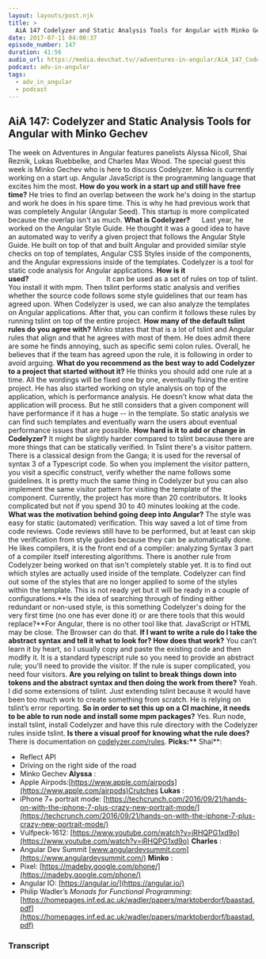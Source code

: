 ```yaml
---
layout: layouts/post.njk
title: >
  AiA 147 Codelyzer and Static Analysis Tools for Angular with Minko Gechev
date: 2017-07-11 04:00:37
episode_number: 147
duration: 41:56
audio_url: https://media.devchat.tv//adventures-in-angular/AiA_147_Codelyzer_and_Static_Analysis_Tools_for_Angular_with_Minko_Gechev.mp3
podcast: adv-in-angular
tags:
  - adv_in_angular
  - podcast
---
```


## **AiA 147: Codelyzer and Static Analysis Tools for Angular with Minko Gechev**

The week on Adventures in Angular features panelists Alyssa Nicoll, Shai Reznik, Lukas Ruebbelke, and Charles Max Wood. The special guest this week is Minko Gechev who is here to discuss Codelyzer. Minko is currently working on a start up. Angular JavaScript is the programming language that excites him the most. **How do you work in a start up and still have free time?** He tries to find an overlap between the work he's doing in the startup and work he does in his spare time. This is why he had previous work that was completely Angular (Angular Seed). This startup is more complicated because the overlap isn't as much. **What is Codelyzer?&nbsp;&nbsp;&nbsp;&nbsp;&nbsp;&nbsp;** Last year, he worked on the Angular Style Guide. He thought it was a good idea to have an automated way to verify a given project that follows the Angular Style Guide. He built on top of that and built Angular and provided similar style checks on top of templates, Angular CSS Styles inside of the components, and the Angular expressions inside of the templates. Codelyzer is a tool for static code analysis for Angular applications. **How is it used?&nbsp;&nbsp;&nbsp;&nbsp;&nbsp;&nbsp;&nbsp;&nbsp;&nbsp;&nbsp;&nbsp;&nbsp;&nbsp;&nbsp;&nbsp;&nbsp;&nbsp;&nbsp;&nbsp;&nbsp;&nbsp;&nbsp;&nbsp;&nbsp;&nbsp;&nbsp;&nbsp;&nbsp;&nbsp;&nbsp;&nbsp;&nbsp;&nbsp;&nbsp;&nbsp;&nbsp;&nbsp;&nbsp;&nbsp;&nbsp;&nbsp;&nbsp;&nbsp;&nbsp;&nbsp;&nbsp;** It can be used as a set of rules on top of tslint. You install it with mpm. Then tslint performs static analysis and verifies whether the source code follows some style guidelines that our team has agreed upon. When Codelyzer is used, we can also analyze the templates on Angular applications. After that, you can confirm it follows these rules by running tslint on top of the entire project. **How many of the default tslint rules do you agree with?** Minko states that that is a lot of tslint and Angular rules that align and that he agrees with most of them. He does admit there are some he finds annoying, such as specific semi colon rules. Overall, he believes that if the team has agreed upon the rule, it is following in order to avoid arguing. **What do you recommend as the best way to add Codelyzer to a project that started without it?** He thinks you should add one rule at a time. All the wordings will be fixed one by one, eventually fixing the entire project. He has also started working on style analysis on top of the application, which is performance analysis. He doesn’t know what data the application will process. But he still considers that a given component will have performance if it has a huge -- in the template. So static analysis we can find such templates and eventually warn the users about eventual performance issues that are possible. **How hard is it to add or change in Codelyzer?** It might be slightly harder compared to tslint because there are more things that can be statically verified. In Tslint there's a visitor pattern. There is a classical design from the Ganga; it is used for the reversal of syntax 3 of a Typescript code. So when you implement the visitor pattern, you visit a specific construct, verify whether the name follows some guidelines. It is pretty much the same thing in Codelyzer but you can also implement the same visitor pattern for visiting the template of the component. Currently, the project has more than 20 contributors. It looks complicated but not if you spend 30 to 40 minutes looking at the code. **What was the motivation behind going deep into Angular?** The style was easy for static (automated) verification. This way saved a lot of time from code reviews. Code reviews still have to be performed, but at least can skip the verification from style guides because they can be automatically done. He likes compilers, it is the front end of a compiler: analyzing Syntax 3 part of a compiler itself interesting algorithms. There is another rule from Codelyzer being worked on that isn't completely stable yet. It is to find out which styles are actually used inside of the template. Codelyzer can find out some of the styles that are no longer applied to some of the styles within the template. This is not ready yet but it will be ready in a couple of configurations.**Is the idea of searching through of finding either redundant or non-used style, is this something Codelyzer's doing for the very first time (no one has ever done it) or are there tools that this would replace?**For Angular, there is no other tool like that. JavaScript or HTML may be close. The Browser can do that. **If I want to write a rule do I take the abstract syntax and tell it what to look for? How does that work?** You can’t learn it by heart, so I usually copy and paste the existing code and then modify it. It is a standard typescript rule so you need to provide an abstract rule; you'll need to provide the visitor. If the rule is super complicated, you need four visitors. **Are you relying on tslint to break things down into tokens and the abstract syntax and then doing the work from there?** Yeah. I did some extensions of tslint. Just extending tslint because it would have been too much work to create something from scratch. He is relying on tslint’s error reporting. **So in order to set this up on a CI machine, it needs to be able to run node and install some mpm packages?** Yes. Run node, install tslint, install Codelyzer and have this rule directory with the Codelyzer rules inside tslint. **Is there a visual proof for knowing what the rule does?** There is documentation on [codelyzer.com/rules](https://codelyzer.com/rules). **Picks:\*\*** Shai\*\*:

- Reflect API
- Driving on the right side of the road
- Minko Gechev
  **Alyssa** :
- Apple Airpods:[https://www.apple.com/airpods](https://www.apple.com/airpods)Crutches
  **Lukas** :
- iPhone 7+ portrait mode: [https://techcrunch.com/2016/09/21/hands-on-with-the-iphone-7-plus-crazy-new-portrait-mode/](https://techcrunch.com/2016/09/21/hands-on-with-the-iphone-7-plus-crazy-new-portrait-mode/)
- Vulfpeck-1612: [https://www.youtube.com/watch?v=jRHQPG1xd9o](https://www.youtube.com/watch?v=jRHQPG1xd9o)
  **Charles** :
- Angular Dev Summit [www.angulardevsummit.com](https://www.angulardevsummit.com/)
  **Minko** :
- Pixel: [https://madeby.google.com/phone/](https://madeby.google.com/phone/)
- Angular IO: [https://angular.io/](https://angular.io/)
- Philip Wadler’s _Monads for Functional Programming_: [https://homepages.inf.ed.ac.uk/wadler/papers/marktoberdorf/baastad.pdf](https://homepages.inf.ed.ac.uk/wadler/papers/marktoberdorf/baastad.pdf)

### Transcript
